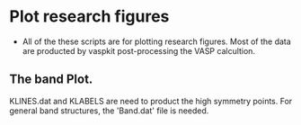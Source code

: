 # Plot research figures
- All of the these scripts are for plotting research figures.
Most of the data are producted by vaspkit post-processing the VASP calcultion.
## The band Plot.
KLINES.dat and KLABELS are need to product the high symmetry points.
For general band structures, the 'Band.dat' file is needed.
